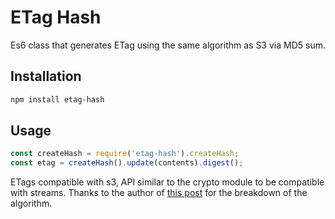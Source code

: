 # ETag Hash

Es6 class that generates ETag using the same algorithm as S3 via MD5 sum.

## Installation

```sh
npm install etag-hash
```

## Usage

```js
const createHash = require('etag-hash').createHash;
const etag = createHash().update(contents).digest();
```

ETags compatible with s3, API similar to the crypto module to be compatible with streams. Thanks to the author of [this post](https://stackoverflow.com/questions/12186993/what-is-the-algorithm-to-compute-the-amazon-s3-etag-for-a-file-larger-than-5gb#answer-19896823) for the breakdown of the algorithm.